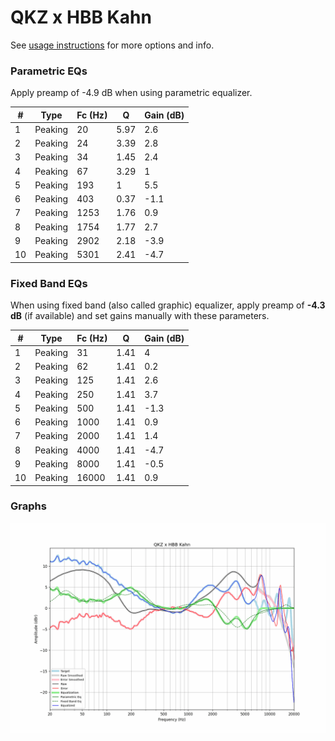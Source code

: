 # QKZ x HBB Kahn
See [usage instructions](https://github.com/jaakkopasanen/AutoEq#usage) for more options and info.

### Parametric EQs
Apply preamp of -4.9 dB when using parametric equalizer.

|   # | Type    |   Fc (Hz) |    Q |   Gain (dB) |
|-----|---------|-----------|------|-------------|
|   1 | Peaking |        20 | 5.97 |         2.6 |
|   2 | Peaking |        24 | 3.39 |         2.8 |
|   3 | Peaking |        34 | 1.45 |         2.4 |
|   4 | Peaking |        67 | 3.29 |         1   |
|   5 | Peaking |       193 | 1    |         5.5 |
|   6 | Peaking |       403 | 0.37 |        -1.1 |
|   7 | Peaking |      1253 | 1.76 |         0.9 |
|   8 | Peaking |      1754 | 1.77 |         2.7 |
|   9 | Peaking |      2902 | 2.18 |        -3.9 |
|  10 | Peaking |      5301 | 2.41 |        -4.7 |

### Fixed Band EQs
When using fixed band (also called graphic) equalizer, apply preamp of **-4.3 dB** (if available) and set gains manually with these parameters.

|   # | Type    |   Fc (Hz) |    Q |   Gain (dB) |
|-----|---------|-----------|------|-------------|
|   1 | Peaking |        31 | 1.41 |         4   |
|   2 | Peaking |        62 | 1.41 |         0.2 |
|   3 | Peaking |       125 | 1.41 |         2.6 |
|   4 | Peaking |       250 | 1.41 |         3.7 |
|   5 | Peaking |       500 | 1.41 |        -1.3 |
|   6 | Peaking |      1000 | 1.41 |         0.9 |
|   7 | Peaking |      2000 | 1.41 |         1.4 |
|   8 | Peaking |      4000 | 1.41 |        -4.7 |
|   9 | Peaking |      8000 | 1.41 |        -0.5 |
|  10 | Peaking |     16000 | 1.41 |         0.9 |

### Graphs
![](./QKZ%20x%20HBB%20Kahn.png)

